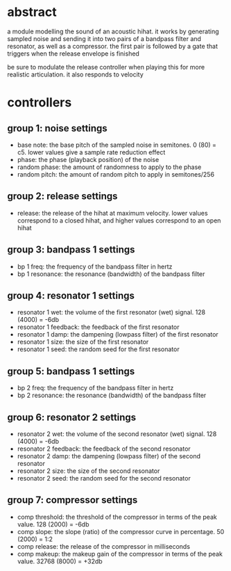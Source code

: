 # abstract

a module modelling the sound of an acoustic hihat. it works by generating sampled noise and sending it into two pairs of a bandpass filter and resonator, as well as a compressor. the first pair is followed by a gate that triggers when the release envelope is finished

be sure to modulate the release controller when playing this for more realistic articulation. it also responds to velocity

# controllers

## group 1: noise settings

- base note: the base pitch of the sampled noise in semitones. 0 (80) = c5. lower values give a sample rate reduction effect
- phase: the phase (playback position) of the noise
- random phase: the amount of randomness to apply to the phase
- random pitch: the amount of random pitch to apply in semitones/256

## group 2: release settings

- release: the release of the hihat at maximum velocity. lower values correspond to a closed hihat, and higher values correspond to an open hihat

## group 3: bandpass 1 settings

- bp 1 freq: the frequency of the bandpass filter in hertz
- bp 1 resonance: the resonance (bandwidth) of the bandpass filter

## group 4: resonator 1 settings

- resonator 1 wet: the volume of the first resonator (wet) signal. 128 (4000) = -6db
- resonator 1 feedback: the feedback of the first resonator
- resonator 1 damp: the dampening (lowpass filter) of the first resonator
- resonator 1 size: the size of the first resonator
- resonator 1 seed: the random seed for the first resonator

## group 5: bandpass 1 settings

- bp 2 freq: the frequency of the bandpass filter in hertz
- bp 2 resonance: the resonance (bandwidth) of the bandpass filter

## group 6: resonator 2 settings

- resonator 2 wet: the volume of the second resonator (wet) signal. 128 (4000) = -6db
- resonator 2 feedback: the feedback of the second resonator
- resonator 2 damp: the dampening (lowpass filter) of the second resonator
- resonator 2 size: the size of the second resonator
- resonator 2 seed: the random seed for the second resonator

## group 7: compressor settings

- comp threshold: the threshold of the compressor in terms of the peak value. 128 (2000) = -6db
- comp slope: the slope (ratio) of the compressor curve in percentage. 50 (2000) = 1:2
- comp release: the release of the compressor in milliseconds
- comp makeup: the makeup gain of the compressor in terms of the peak value. 32768 (8000) = +32db